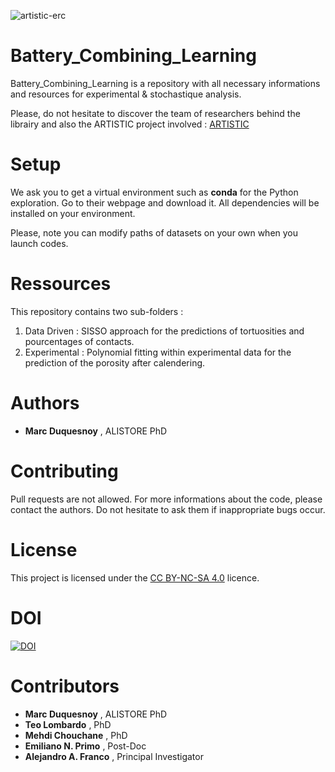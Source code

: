 ![artistic-erc](https://user-images.githubusercontent.com/50483699/107214721-9c558680-6a0a-11eb-9cab-19a2f3829127.png)

Battery_Combining_Learning
========================================================

Battery_Combining_Learning is a repository with all necessary
informations and resources for experimental & stochastique analysis.

Please, do not hesitate to discover the team of researchers behind the librairy and also the ARTISTIC project
 involved : [ARTISTIC](https://www.u-picardie.fr/erc-artistic/?L=0)


Setup
========================================================
We ask you to get a virtual environment such as **conda** for the Python exploration.
Go to their webpage and download it. All dependencies will be
installed on your environment.

Please, note you can modify paths of datasets on your own when you launch codes.

Ressources
========================================================

This repository contains two sub-folders :
1. Data Driven : SISSO approach for the predictions of tortuosities and
pourcentages of contacts.
2. Experimental : Polynomial fitting within experimental data for the 
prediction of the porosity after calendering.


 Authors
 ========================================================
  - **Marc Duquesnoy** , ALISTORE PhD
  
 Contributing 
========================================================

Pull requests are not allowed. For more informations about the code, please
 contact the authors.
 Do not hesitate to ask them if inappropriate bugs occur.
 
 
 License
========================================================

This project is licensed under the [CC BY-NC-SA 4.0](https://creativecommons.org/licenses/by-nc-sa/4.0/) licence.

DOI
========================================================

[![DOI](https://zenodo.org/badge/DOI/10.5281/zenodo.3901441.svg)](https://doi.org/10.5281/zenodo.3901441)



Contributors
========================================================
  - **Marc Duquesnoy** , ALISTORE PhD
  - **Teo Lombardo** , PhD
  - **Mehdi Chouchane** , PhD
  - **Emiliano N. Primo** , Post-Doc
  - **Alejandro A. Franco** , Principal Investigator